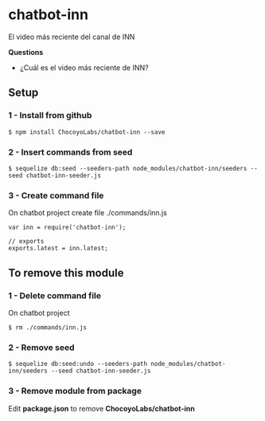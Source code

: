 # chatbot-inn
El video más reciente del canal de INN

**Questions**
* ¿Cuál es el video más reciente de INN?

## Setup

### 1 - Install from github

    $ npm install ChocoyoLabs/chatbot-inn --save

### 2 - Insert commands from seed

    $ sequelize db:seed --seeders-path node_modules/chatbot-inn/seeders --seed chatbot-inn-seeder.js

### 3 - Create command file

On chatbot project create file ./commands/inn.js

    var inn = require('chatbot-inn');

    // exports
    exports.latest = inn.latest;

## To remove this module

### 1 - Delete command file

On chatbot project

    $ rm ./commands/inn.js

### 2 - Remove seed

    $ sequelize db:seed:undo --seeders-path node_modules/chatbot-inn/seeders --seed chatbot-inn-seeder.js

### 3 - Remove module from package

Edit **package.json** to remove **ChocoyoLabs/chatbot-inn**

